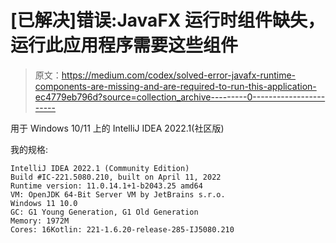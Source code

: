 # [已解决]错误:JavaFX 运行时组件缺失，运行此应用程序需要这些组件

> 原文：<https://medium.com/codex/solved-error-javafx-runtime-components-are-missing-and-are-required-to-run-this-application-ec4779eb796d?source=collection_archive---------0----------------------->

用于 Windows 10/11 上的 IntelliJ IDEA 2022.1(社区版)

我的规格:

```
IntelliJ IDEA 2022.1 (Community Edition)
Build #IC-221.5080.210, built on April 11, 2022
Runtime version: 11.0.14.1+1-b2043.25 amd64
VM: OpenJDK 64-Bit Server VM by JetBrains s.r.o.
Windows 11 10.0
GC: G1 Young Generation, G1 Old Generation
Memory: 1972M
Cores: 16Kotlin: 221-1.6.20-release-285-IJ5080.210
```
